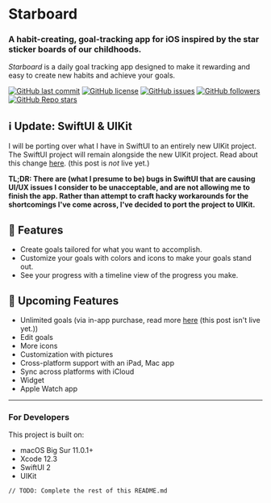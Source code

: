 # Starboard
### A habit-creating, goal-tracking app for iOS inspired by the star sticker boards of our childhoods.

*Starboard* is a daily goal tracking app designed to make it rewarding and easy to create new habits and achieve your goals.


[![GitHub last commit](https://img.shields.io/github/last-commit/dbarsamian/starboard)](https://github.com/dbarsamian/starboard/commits/master)
[![GitHub license](https://img.shields.io/github/license/dbarsamian/starboard)](https://github.com/dbarsamian/starboard/blob/master/LICENSE)
[![GitHub issues](https://img.shields.io/github/issues/dbarsamian/starboard)](https://github.com/dbarsamian/starboard/issues)
[![GitHub followers](https://img.shields.io/github/followers/dbarsamian?style=social)](https://github.com/dbarsamian)
[![GitHub Repo stars](https://img.shields.io/github/stars/dbarsamian/starboard?style=social)](https://github.com/dbarsamian/starboard/subscription)

## ℹ️ Update: SwiftUI & UIKit
I will be porting over what I have in SwiftUI to an entirely new UIKit project. The SwiftUI project will remain alongside the new UIKit project. Read about this change [here](). (this post is *not* live yet.) 

**TL;DR: There are (what I presume to be) bugs in SwiftUI that are causing UI/UX issues I consider to be unacceptable, and are not allowing me to finish the app. Rather than attempt to craft hacky workarounds for the shortcomings I've come across, I've decided to port the project to UIKit.**

## 🌟 Features
- Create goals tailored for what you want to accomplish.
- Customize your goals with colors and icons to make your goals stand out.
- See your progress with a timeline view of the progress you make.

## 💫 Upcoming Features
- Unlimited goals (via in-app purchase, read more [here]() (this post isn't live yet.))
- Edit goals
- More icons
- Customization with pictures
- Cross-platform support with an iPad, Mac app
- Sync across platforms with iCloud
- Widget
- Apple Watch app

---

### For Developers
This project is built on:
- macOS Big Sur 11.0.1+
- Xcode 12.3
- SwiftUI 2
- UIKit

`// TODO: Complete the rest of this README.md`
